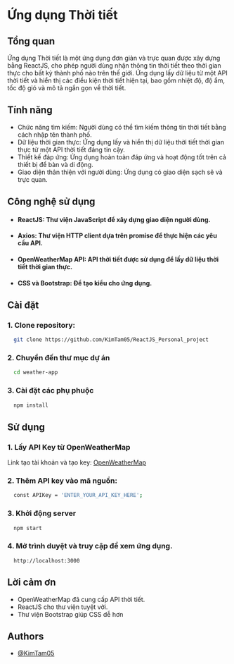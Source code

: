 
# Ứng dụng Thời tiết

## Tổng quan

Ứng dụng Thời tiết là một ứng dụng đơn giản và trực quan được xây dựng bằng ReactJS, cho phép người dùng nhận thông tin thời tiết theo thời gian thực cho bất kỳ thành phố nào trên thế giới. Ứng dụng lấy dữ liệu từ một API thời tiết và hiển thị các điều kiện thời tiết hiện tại, bao gồm nhiệt độ, độ ẩm, tốc độ gió và mô tả ngắn gọn về thời tiết.


## Tính năng

 - Chức năng tìm kiếm: Người dùng có thể tìm kiếm thông tin thời tiết bằng cách nhập tên thành phố.
 - Dữ liệu thời gian thực: Ứng dụng lấy và hiển thị dữ liệu thời tiết thời gian thực từ một API thời tiết đáng tin cậy.
 - Thiết kế đáp ứng: Ứng dụng hoàn toàn đáp ứng và hoạt động tốt trên cả thiết bị để bàn và di động.
  - Giao diện thân thiện với người dùng: Ứng dụng có giao diện sạch sẽ và trực quan.

## Công nghệ sử dụng

 - #### ReactJS: Thư viện JavaScript để xây dựng giao diện người dùng.
 - #### Axios: Thư viện HTTP client dựa trên promise để thực hiện các yêu cầu API.
 - #### OpenWeatherMap API: API thời tiết được sử dụng để lấy dữ liệu thời tiết thời gian thực.
 - #### CSS và Bootstrap: Để tạo kiểu cho ứng dụng.


## Cài đặt

### 1. Clone repository:

```bash
  git clone https://github.com/KimTam05/ReactJS_Personal_project
```

### 2. Chuyển đến thư mục dự án 
```bash
  cd weather-app
```

### 3. Cài đặt các phụ phuộc
```bash
  npm install
```

## Sử dụng

### 1. Lấy API Key từ OpenWeatherMap
Link tạo tài khoản và tạo key: [OpenWeatherMap](https://openweathermap.org/)
### 2. Thêm API key vào mã nguồn:
```bash
  const APIKey = 'ENTER_YOUR_API_KEY_HERE';
```

### 3. Khởi động server
```bash
  npm start
```
### 4. Mở trình duyệt và truy cập để xem ứng dụng.
```
  http://localhost:3000
```


    
## Lời cảm ơn
- OpenWeatherMap đã cung cấp API thời tiết.
- ReactJS cho thư viện tuyệt vời.
- Thư viện Bootstrap giúp CSS dễ hơn
## Authors

- [@KimTam05](https://www.github.com/KimTam05)